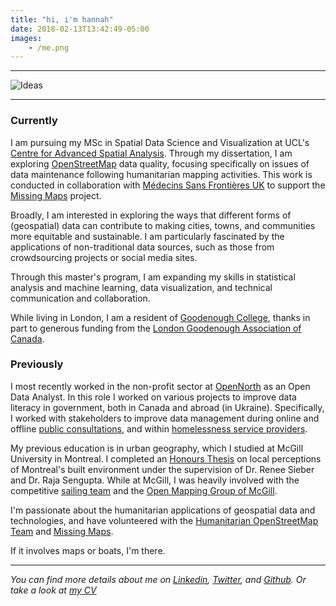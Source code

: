```yaml
---
title: "hi, i'm hannah"
date: 2018-02-13T13:42:49-05:00
images:
    - /me.png
---
```

---

![Ideas](/me.png)

---  

### Currently

I am pursuing my MSc in Spatial Data Science and Visualization at UCL's [Centre for Advanced Spatial Analysis](https://www.ucl.ac.uk/bartlett/casa/). Through my dissertation, I am exploring [OpenStreetMap](https://www.openstreetmap.org/) data quality, focusing specifically on issues of data maintenance following humanitarian mapping activities. This work is conducted in collaboration with [Médecins Sans Frontières UK](https://www.msf.org.uk/about-manson-unit) to support the [Missing Maps](https://www.missingmaps.org/) project. 

Broadly, I am interested in exploring the ways that different forms of (geospatial) data can contribute to making cities, towns, and communities more equitable and sustainable. I am particularly fascinated by the applications of non-traditional data sources, such as those from crowdsourcing projects or social media sites. 

Through this master's program, I am expanding my skills in statistical analysis and machine learning, data visualization, and technical communication and collaboration. 

While living in London, I am a resident of [Goodenough College](https://www.goodenough.ac.uk/), thanks in part to generous funding from the [London Goodenough Association of Canada](http://lgac.ca/). 

### Previously 

I most recently worked in the non-profit sector at [OpenNorth](https://www.opennorth.ca/) as an Open Data Analyst. In this role I worked on various projects to improve data literacy in government, both in Canada and abroad (in Ukraine). Specifically, I worked with stakeholders to improve data management during online and offline [public consultations](https://www.opennorth.ca/2019/06/03/what-we-re-up-to-data-literacy-and-public-consultations), and within [homelessness service providers](https://www.opennorth.ca/2018/12/24/workshop-on-data-management-for-a-homelessness-information-system).

My previous education is in urban geography, which I studied at McGill University in Montreal. I completed an [Honours Thesis](https://www.mcgill.ca/geography/files/geography/ker_hannah_2018_honoursabstract.pdf) on local perceptions of Montreal's built environment under the supervision of Dr. Renee Sieber and Dr. Raja Sengupta. While at McGill, I was heavily involved with the competitive [sailing team](http://mcgillsailing.org/) and the [Open Mapping Group of McGill](https://www.facebook.com/omgMcGill/). 

I'm passionate about the humanitarian applications of geospatial data and technologies, and have volunteered with the [Humanitarian OpenStreetMap Team](https://www.hotosm.org/) and [Missing Maps](https://www.missingmaps.org/). 

If it involves maps or boats, I'm there. 

---


*You can find more details about me on [Linkedin](https://ca.linkedin.com/in/hannah-ker-991007115), [Twitter](https://twitter.com/hannahker11), and [Github](https://github.com/hannahker). Or take a look at [my CV](https://hannahker.com/cv.pdf)*

